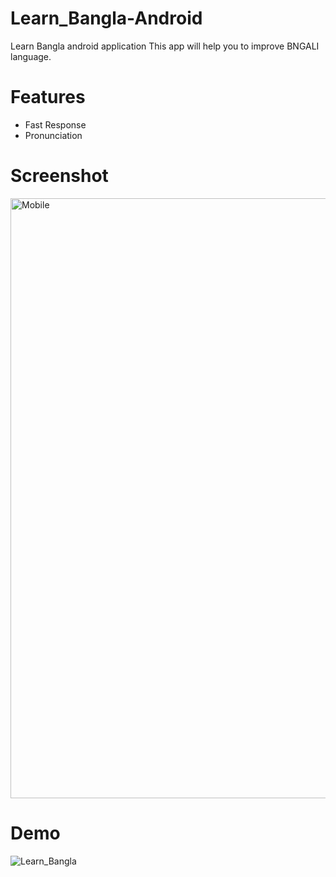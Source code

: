 # Learn_Bangla-Android
Learn Bangla android application
This app will help you to improve BNGALI language.

# Features
   * Fast Response
   * Pronunciation 

# Screenshot

<img width="960" alt="Mobile" src="https://user-images.githubusercontent.com/57448981/135229379-af9f9c36-07e5-4475-918d-5f3afacc33c8.png">

# Demo 

![Learn_Bangla](https://user-images.githubusercontent.com/57448981/135232749-b28d9423-134b-4ac6-838a-1edaba82c1bf.gif)
